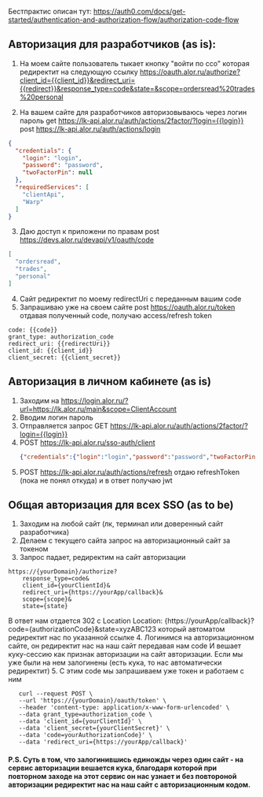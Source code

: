 Бестпрактис описан тут: https://auth0.com/docs/get-started/authentication-and-authorization-flow/authorization-code-flow

## Авторизация для разработчиков (as is):

1. На моем сайте пользователь тыкает кнопку "войти по ссо" которая редиректит на следующую ссылку
   https://oauth.alor.ru/authorize?client_id={{client_id}}&redirect_uri={{redirect}}&response_type=code&state=&scope=ordersread%20trades%20personal

2. На вашем сайте для разработчиков авторизовываюсь через логин пароль
   get https://lk-api.alor.ru/auth/actions/2factor/?login={{login}}
   post https://lk-api.alor.ru/auth/actions/login

```json
{
  "credentials": {
    "login": "login",
    "password": "password",
    "twoFactorPin": null
  },
  "requiredServices": [
    "clientApi",
    "Warp"
  ]
}
```

3. Даю доступ к приложени по правам
   post https://devs.alor.ru/devapi/v1/oauth/code

```json
[
  "ordersread",
  "trades",
  "personal"
]
```

4. Сайт редиректит по моему redirectUri с переданным вашим code
5. Запрашиваю уже на своем сайте
   post https://oauth.alor.ru/token отдавая полученный code, получаю access/refresh token

```
code: {{code}}
grant_type: authorization_code
redirect_uri: {{redirectUri}}
client_id: {{client_id}}
client_secret: {{client_secret}}
```

## Авторизация в личном кабинете (as is)

1. Заходим на https://login.alor.ru/?url=https://lk.alor.ru/main&scope=ClientAccount
2. Вводим логин пароль
3. Отправляется запрос GET https://lk-api.alor.ru/auth/actions/2factor/?login={{login}}
4. POST https://lk-api.alor.ru/sso-auth/client
   ```json
   {"credentials":{"login":"login","password":"password","twoFactorPin":null},"client_id":"SingleSignOn","redirect_url":"//lk.alor.ru/"}
   ```
5. POST https://lk-api.alor.ru/auth/actions/refresh отдаю refreshToken (пока не понял откуда) и в ответ получаю jwt

## Общая авторизация для всех SSO (as to be)
1. Заходим на любой сайт (лк, терминал или доверенный сайт разработчика)
2. Делаем с текущего сайта запрос на авторизационный сайт за токеном
3. Запрос падает, редиректим на сайт авторизации
```
https://{yourDomain}/authorize?
    response_type=code&
    client_id={yourClientId}&
    redirect_uri={https://yourApp/callback}&
    scope={scope}&
    state={state}
```
В ответ нам отдается 302 с Location Location: {https://yourApp/callback}?code={authorizationCode}&state=xyzABC123 который автоматом редиректит нас по указанной ссылке
4. Логинимся на авторизационном сайте, он редиректит нас на наш сайт передавая нам code И вешает куку-сессию как признак авторизации на сайт авторизации. Если мы уже были на нем залогинены (есть кука, то нас автоматически редиректит)
5. С этим code мы запрашиваем уже токен и работаем с ним
```
   curl --request POST \
   --url 'https://{yourDomain}/oauth/token' \
   --header 'content-type: application/x-www-form-urlencoded' \
   --data grant_type=authorization_code \
   --data 'client_id={yourClientId}' \
   --data 'client_secret={yourClientSecret}' \
   --data 'code=yourAuthorizationCode}' \
   --data 'redirect_uri={https://yourApp/callback}'
```

#### P.S. Суть в том, что залогинившись единожды через один сайт - на сервис авторизации вешается кука, благодаря которой при повторном заходе на этот сервис он нас узнает и без повтороной авторизации редиректит нас на наш сайт с авторизационным кодом.